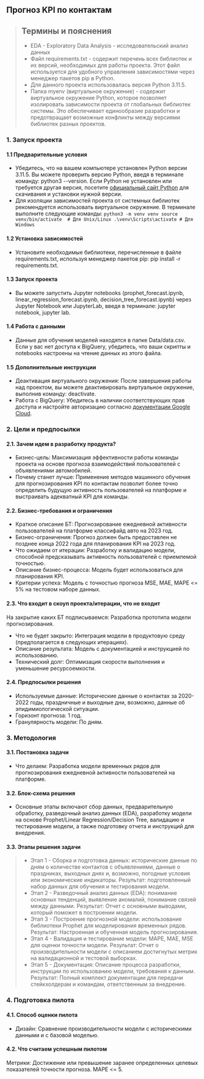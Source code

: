 ## Прогноз KPI по контактам
    
> ## Термины и пояснения
> - EDA - Exploratory Data Analysis - исследовательский анализ данных
> - Файл requirements.txt - содержит перечень всех библиотек и их версий, необходимых для работы проекта. Этот файл используется для удобного управления зависимостями через менеджер пакетов pip в Python. 
> - Для данного проекта использовалась версия Python 3.11.5.
> - Папка myenv (виртуальное окружение) - содержит виртуальное окружение Python, которое позволяет изолировать зависимости проекта от глобальных библиотек системы. Это обеспечивает единообразие разработки и предотвращает возможные конфликты между версиями библиотек разных проектов.

### 1. Запуск проекта
#### 1.1 Предварительные условия
- Убедитесь, что на вашем компьютере установлен Python версии 3.11.5. Вы можете проверить версию Python, введя в терминале команду:
python3 --version. Если Python не установлен или требуется другая версия, посетите [официальный сайт Python](https://www.python.org/downloads/) для скачивания и установки нужной версии.
- Для изоляции зависимостей проекта от системных библиотек рекомендуется использовать виртуальное окружение. В терминале выполните следующие команды:
`python3 -m venv venv
source venv/bin/activate  # Для Unix/Linux
.\venv\Scripts\activate # Для Windows`

#### 1.2 Установка зависимостей
- Установите необходимые библиотеки, перечисленные в файле requirements.txt, используя менеджер пакетов pip:
pip install -r requirements.txt.

#### 1.3 Запуск проекта
- Вы можете запустить Jupyter notebooks (prophet_forecast.ipynb, linear_regression_forecast.ipynb, decision_tree_forecast.ipynb) через Jupyter Notebook или JupyterLab, введя в терминале: jupyter notebook, jupyter lab.

#### 1.4 Работа с данными 
- Данные для обучения моделей находятся в папке Data/data.csv. Если у вас нет доступа к BigQuery, убедитесь, что ваши скрипты и notebooks настроены на чтение данных из этого файла.

#### 1.5 Дополнительные инструкции
- Деактивация виртуального окружения: После завершения работы над проектом, вы можете деактивировать виртуальное окружение, выполнив команду: deactivate.
- Работа с BigQuery: Убедитесь в наличии соответствующих прав доступа и настройте авторизацию согласно [документации Google Cloud](https://cloud.google.com/bigquery/docs/authentication).

### 2. Цели и предпосылки 
#### 2.1. Зачем идем в разработку продукта?  

- Бизнес-цель: Максимизация эффективности работы команды проекта на основе прогноза взаимодействий пользователей с объявлениями автомобилей.
- Почему станет лучше: Применение методов машинного обучения для прогнозирования KPI по контактам позволит более точно определить будущую активность пользователей на платформе и выстраивать адекватный KPI для команды.


#### 2.2. Бизнес-требования и ограничения  

- Краткое описание БТ: Прогнозирование ежедневной активности пользователей на платформе классифайд авто на 2023 год.
- Бизнес-ограничения: Прогноз должен быть предоставлен не позднее конца 2022 года для планирования KPI на 2023 год.
- Что ожидаем от итерации: Разработку и валидацию модели, способной предсказывать активность пользователей с приемлемой точностью.
- Описание бизнес-процесса: Модель будет использоваться для планирования KPI.
- Критерии успеха: Модель с точностью прогноза MSE, MAE, MAPE <= 5% на тестовом наборе данных.

#### 2.3. Что входит в скоуп проекта/итерации, что не входит
 На закрытие каких БТ подписываемся: Разработка прототипа модели прогнозирования.
- Что не будет закрыто: Интеграция модели в продуктовую среду (предполагается в следующих итерациях).
- Описание результата: Модель с документацией и инструкцией по использованию.
- Технический долг: Оптимизация скорости выполнения и уменьшение ресурсоемкости. 

#### 2.4. Предпосылки решения  

- Используемые данные: Исторические данные о контактах за 2020-2022 годы, праздничные и выходные дни, возможно, данные об эпидимиологической ситуации.
- Горизонт прогноза: 1 год.
- Гранулярность модели: По дням.

### 3. Методология    
#### 3.1. Постановка задачи  
- Что делаем: Разработка модели временных рядов для прогнозирования ежедневной активности пользователей на платформе.

#### 3.2. Блок-схема решения  
- Основные этапы включают сбор данных, предварительную обработку, разведочный анализ данных (EDA), разработку модели на основе Prophet/Linear Regression/Decision Tree, валидацию и тестирование модели, а также подготовку отчета и инструкций для внедрения.  

#### 3.3. Этапы решения задачи
> - Этап 1 - Сборка и подготовка данных: исторические данные по дням о количестве контактов с объявлениями, данные о праздниках, выходных днях и, возможно, погодные условия или экономические индикаторы. Результат: подготовленный набор данных для обучения и тестирования модели.
> - Этап 2 - Разведочный анализ данных (EDA): понимание основных тенденций, выявление аномалий, понимание связей между данными. Результат: Отчет с основными выводами, который поможет в построении модели. 
> - Этап 3 - Построение прогнозной модели: использование библиотеки Prophet для моделирования временных рядов. Результат: Настроенная и обученная модель прогнозирования.
> - Этап 4 - Валидация и тестирование модели: MAPE, MAE, MSE для оценки точности модели. Результат: Отчет о производительности модели с описанием достигнутых метрик на валидационной и тестовой выборках.
> - Этап 5 - Документация: Описание процесса разработки, инструкции по использованию модели, требования к данным. Результат: Полный комплект документации для передачи стейкхолдерам и командам, ответственным за внедрение.  
  
### 4. Подготовка пилота  
  
#### 4.1. Способ оценки пилота  
  
- Дизайн: Сравнение производительности модели с историческими данными и с базовой моделью.
  
#### 4.2. Что считаем успешным пилотом  
  
Метрики: Достижение или превышение заранее определенных целевых показателей точности прогноза. MAPE <= 5.
